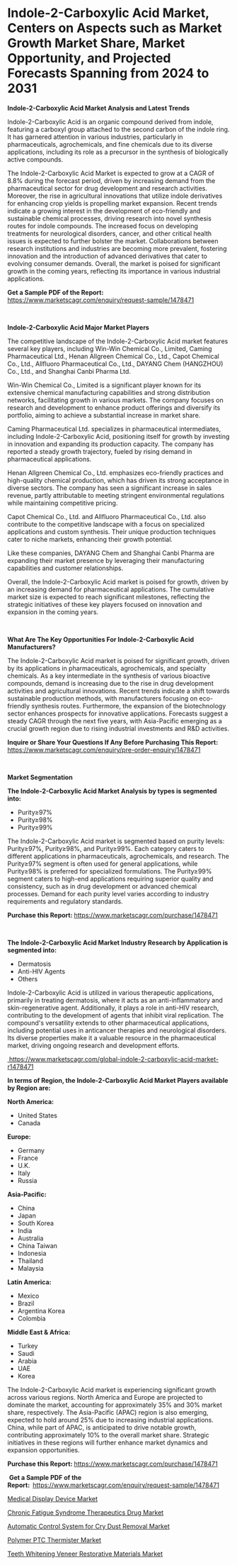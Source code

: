 <p><h1>Indole-2-Carboxylic Acid Market, Centers on Aspects such as Market Growth Market Share, Market Opportunity, and Projected Forecasts Spanning from 2024 to 2031</h1></p><p><strong>Indole-2-Carboxylic Acid Market Analysis and Latest Trends</strong></p>
<p><p>Indole-2-Carboxylic Acid is an organic compound derived from indole, featuring a carboxyl group attached to the second carbon of the indole ring. It has garnered attention in various industries, particularly in pharmaceuticals, agrochemicals, and fine chemicals due to its diverse applications, including its role as a precursor in the synthesis of biologically active compounds.</p><p>The Indole-2-Carboxylic Acid Market is expected to grow at a CAGR of 8.8% during the forecast period, driven by increasing demand from the pharmaceutical sector for drug development and research activities. Moreover, the rise in agricultural innovations that utilize indole derivatives for enhancing crop yields is propelling market expansion. Recent trends indicate a growing interest in the development of eco-friendly and sustainable chemical processes, driving research into novel synthesis routes for indole compounds. The increased focus on developing treatments for neurological disorders, cancer, and other critical health issues is expected to further bolster the market. Collaborations between research institutions and industries are becoming more prevalent, fostering innovation and the introduction of advanced derivatives that cater to evolving consumer demands. Overall, the market is poised for significant growth in the coming years, reflecting its importance in various industrial applications.</p></p>
<p><strong>Get a Sample PDF of the Report:&nbsp;</strong> <a href="https://www.marketscagr.com/enquiry/request-sample/1478471?utm_campaign=1869&utm_medium=2&utm_source=Github&utm_content=ia&utm_term=09122024&utm_id=indole-2-carboxylic-acid">https://www.marketscagr.com/enquiry/request-sample/1478471</a></p>
<p>&nbsp;</p>
<p><strong>Indole-2-Carboxylic Acid Major Market Players</strong></p>
<p><p>The competitive landscape of the Indole-2-Carboxylic Acid market features several key players, including Win-Win Chemical Co., Limited, Caming Pharmaceutical Ltd., Henan Allgreen Chemical Co., Ltd., Capot Chemical Co., Ltd., Allfluoro Pharmaceutical Co., Ltd., DAYANG Chem (HANGZHOU) Co., Ltd., and Shanghai Canbi Pharma Ltd. </p><p>Win-Win Chemical Co., Limited is a significant player known for its extensive chemical manufacturing capabilities and strong distribution networks, facilitating growth in various markets. The company focuses on research and development to enhance product offerings and diversify its portfolio, aiming to achieve a substantial increase in market share.</p><p>Caming Pharmaceutical Ltd. specializes in pharmaceutical intermediates, including Indole-2-Carboxylic Acid, positioning itself for growth by investing in innovation and expanding its production capacity. The company has reported a steady growth trajectory, fueled by rising demand in pharmaceutical applications.</p><p>Henan Allgreen Chemical Co., Ltd. emphasizes eco-friendly practices and high-quality chemical production, which has driven its strong acceptance in diverse sectors. The company has seen a significant increase in sales revenue, partly attributable to meeting stringent environmental regulations while maintaining competitive pricing. </p><p>Capot Chemical Co., Ltd. and Allfluoro Pharmaceutical Co., Ltd. also contribute to the competitive landscape with a focus on specialized applications and custom synthesis. Their unique production techniques cater to niche markets, enhancing their growth potential.</p><p>Like these companies, DAYANG Chem and Shanghai Canbi Pharma are expanding their market presence by leveraging their manufacturing capabilities and customer relationships. </p><p>Overall, the Indole-2-Carboxylic Acid market is poised for growth, driven by an increasing demand for pharmaceutical applications. The cumulative market size is expected to reach significant milestones, reflecting the strategic initiatives of these key players focused on innovation and expansion in the coming years.</p></p>
<p>&nbsp;</p>
<p><strong>What Are The Key Opportunities For Indole-2-Carboxylic Acid Manufacturers?</strong></p>
<p><p>The Indole-2-Carboxylic Acid market is poised for significant growth, driven by its applications in pharmaceuticals, agrochemicals, and specialty chemicals. As a key intermediate in the synthesis of various bioactive compounds, demand is increasing due to the rise in drug development activities and agricultural innovations. Recent trends indicate a shift towards sustainable production methods, with manufacturers focusing on eco-friendly synthesis routes. Furthermore, the expansion of the biotechnology sector enhances prospects for innovative applications. Forecasts suggest a steady CAGR through the next five years, with Asia-Pacific emerging as a crucial growth region due to rising industrial investments and R&D activities.</p></p>
<p><strong>Inquire or Share Your Questions If Any Before Purchasing This Report:</strong> <a href="https://www.marketscagr.com/enquiry/pre-order-enquiry/1478471?utm_campaign=1869&utm_medium=2&utm_source=Github&utm_content=ia&utm_term=09122024&utm_id=indole-2-carboxylic-acid">https://www.marketscagr.com/enquiry/pre-order-enquiry/1478471</a></p>
<p>&nbsp;</p>
<p><strong>Market Segmentation</strong></p>
<p><strong>The Indole-2-Carboxylic Acid Market Analysis by types is segmented into:</strong></p>
<p><ul><li>Purity≥97%</li><li>Purity≥98%</li><li>Purity≥99%</li></ul></p>
<p><p>The Indole-2-Carboxylic Acid market is segmented based on purity levels: Purity≥97%, Purity≥98%, and Purity≥99%. Each category caters to different applications in pharmaceuticals, agrochemicals, and research. The Purity≥97% segment is often used for general applications, while Purity≥98% is preferred for specialized formulations. The Purity≥99% segment caters to high-end applications requiring superior quality and consistency, such as in drug development or advanced chemical processes. Demand for each purity level varies according to industry requirements and regulatory standards.</p></p>
<p><strong>Purchase this Report:&nbsp;</strong><a href="https://www.marketscagr.com/purchase/1478471?utm_campaign=1869&utm_medium=2&utm_source=Github&utm_content=ia&utm_term=09122024&utm_id=indole-2-carboxylic-acid">https://www.marketscagr.com/purchase/1478471</a></p>
<p>&nbsp;</p>
<p><strong>The Indole-2-Carboxylic Acid Market Industry Research by Application is segmented into:</strong></p>
<p><ul><li>Dermatosis</li><li>Anti-HIV Agents</li><li>Others</li></ul></p>
<p><p>Indole-2-Carboxylic Acid is utilized in various therapeutic applications, primarily in treating dermatosis, where it acts as an anti-inflammatory and skin-regenerative agent. Additionally, it plays a role in anti-HIV research, contributing to the development of agents that inhibit viral replication. The compound's versatility extends to other pharmaceutical applications, including potential uses in anticancer therapies and neurological disorders. Its diverse properties make it a valuable resource in the pharmaceutical market, driving ongoing research and development efforts.</p></p>
<p><a href="https://www.marketscagr.com/global-indole-2-carboxylic-acid-market-r1478471?utm_campaign=1869&utm_medium=2&utm_source=Github&utm_content=ia&utm_term=09122024&utm_id=indole-2-carboxylic-acid">&nbsp;https://www.marketscagr.com/global-indole-2-carboxylic-acid-market-r1478471</a></p>
<p><strong>In terms of Region, the Indole-2-Carboxylic Acid Market Players available by Region are:</strong></p>
<p>
    <p> <strong> North America: </strong>
        <ul>
            <li>United States</li>
            <li>Canada</li>
        </ul>
        </p> 
    <p> <strong> Europe: </strong>
        <ul>
            <li>Germany</li>
            <li>France</li>
            <li>U.K.</li>
            <li>Italy</li>
            <li>Russia</li>
        </ul>
        </p> 
    <p> <strong> Asia-Pacific: </strong>
        <ul>
            <li>China</li>
            <li>Japan</li>
            <li>South Korea</li>
            <li>India</li>
            <li>Australia</li>
            <li>China Taiwan</li>
            <li>Indonesia</li>
            <li>Thailand</li>
            <li>Malaysia</li>
        </ul>
        </p> 
    <p> <strong> Latin America: </strong>
        <ul>
            <li>Mexico</li>
            <li>Brazil</li>
            <li>Argentina Korea</li>
            <li>Colombia</li>
        </ul>
        </p> 
    <p> <strong> Middle East & Africa: </strong>
        <ul>
            <li>Turkey</li>
            <li>Saudi</li>
            <li>Arabia</li>
            <li>UAE</li>
            <li>Korea</li>
        </ul>
    </p>
    </p>
<p><p>The Indole-2-Carboxylic Acid market is experiencing significant growth across various regions. North America and Europe are projected to dominate the market, accounting for approximately 35% and 30% market share, respectively. The Asia-Pacific (APAC) region is also emerging, expected to hold around 25% due to increasing industrial applications. China, while part of APAC, is anticipated to drive notable growth, contributing approximately 10% to the overall market share. Strategic initiatives in these regions will further enhance market dynamics and expansion opportunities.</p></p>
<p><strong>Purchase this Report: </strong><a href="https://www.marketscagr.com/purchase/1478471?utm_campaign=1869&utm_medium=2&utm_source=Github&utm_content=ia&utm_term=09122024&utm_id=indole-2-carboxylic-acid">https://www.marketscagr.com/purchase/1478471</a></p>
<p>&nbsp;<strong>Get a Sample PDF of the Report:&nbsp;&nbsp;</strong><a href="https://www.marketscagr.com/enquiry/request-sample/1478471?utm_campaign=1869&utm_medium=2&utm_source=Github&utm_content=ia&utm_term=09122024&utm_id=indole-2-carboxylic-acid">https://www.marketscagr.com/enquiry/request-sample/1478471</a></p>
<p><strong></strong></p>
<p><p><a href="https://www.linkedin.com/pulse/why-medical-display-device-market-thriving-61-cagr-through-2031-tx61e?utm_campaign=1869&utm_medium=2&utm_source=Github&utm_content=ia&utm_term=09122024&utm_id=indole-2-carboxylic-acid">Medical Display Device Market</a></p><p><a href="https://www.linkedin.com/pulse/chronic-fatigue-syndrome-therapeutics-drug-market-analysis-highlights-xln6c?utm_campaign=1869&utm_medium=2&utm_source=Github&utm_content=ia&utm_term=09122024&utm_id=indole-2-carboxylic-acid">Chronic Fatigue Syndrome Therapeutics Drug Market</a></p><p><a href="https://www.linkedin.com/pulse/market-examination-report-automatic-control-system-cry-dust-removal-nniyc?utm_campaign=1869&utm_medium=2&utm_source=Github&utm_content=ia&utm_term=09122024&utm_id=indole-2-carboxylic-acid">Automatic Control System for Cry Dust Removal Market</a></p><p><a href="https://github.com/provorikovar/Market-Research-Report-List-6/blob/main/polymer-ptc-thermister-market.md?utm_campaign=1869&utm_medium=2&utm_source=Github&utm_content=ia&utm_term=09122024&utm_id=indole-2-carboxylic-acid">Polymer PTC Thermister Market</a></p><p><a href="https://www.linkedin.com/pulse/latest-forecast-shows-teeth-whitening-veneer-restorative-ai3vc?utm_campaign=1869&utm_medium=2&utm_source=Github&utm_content=ia&utm_term=09122024&utm_id=indole-2-carboxylic-acid">Teeth Whitening Veneer Restorative Materials Market</a></p></p>